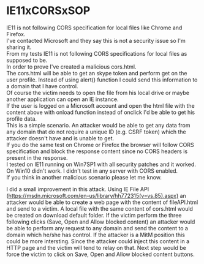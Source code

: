 # IE11xCORSxSOP
IE11 is not following CORS specification for local files like Chrome and Firefox.<br>
I've contacted Microsoft and they say this is not a security issue so I'm sharing it.<br>
From my tests IE11 is not following CORS specifications for local files as supposed to be.<br>
In order to prove I've created a malicious cors.html.<br>
The cors.html will be able to get an skype token and perform get on the user profile. Instead of using alert() function I could send this information to a domain that I have control.<br>
Of course the victim needs to open the file from his local drive or maybe another application can open an IE instance.<br>
If the user is logged on a Microsoft account and open the html file with the content above with onload function instead of onclick I'd be able to get his profile data.<br>
This is a simple scenario. An attacker would be able to get any data from any domain that do not require a unique ID (e.g. CSRF token) which the attacker doesn't have and is unable to get.<br>
If you do the same test on Chrome or Firefox the browser will follow CORS specification and block the response content since no CORS headers is present in the response.<br>
I tested on IE11 running on Win7SP1  with all security patches and it worked. On Win10 didn't work. I didn't test in any server with CORS enabled.<br>
If you think in another malicious scenario please let me know.

I did a small improvement in this attack.
Using IE File API (https://msdn.microsoft.com/en-us/library/hh772315(v=vs.85).aspx) an attacker would be able to create a web page with the content of fileAPI.html and send to a victim.
A local file with the same content of cors.html would be created on download default folder.
If the victim perform the three following clicks (Save, Open and Allow blocked content) an attacker would be able to perform any request to any domain and send the content to a domain which he/she has control.
If the attacker is a MitM position this could be more intersting. Since the attacker could inject this content in a HTTP page and the victim will tend to relay on that.
Next step would be force the victim to click on Save, Open and Allow blocked content buttons.
